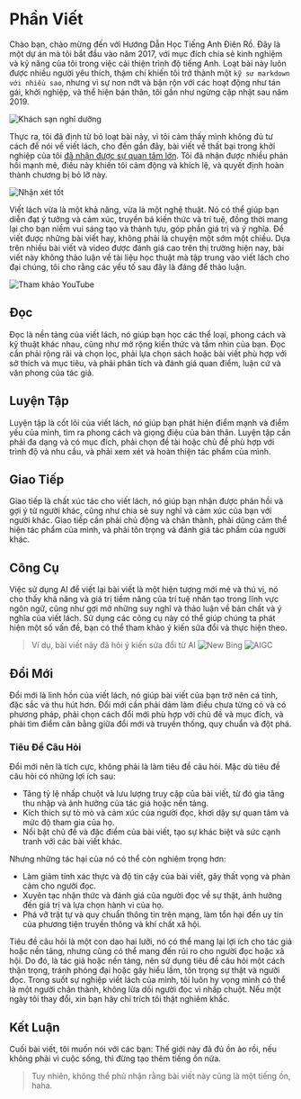 # Phần Viết

Chào bạn, chào mừng đến với Hướng Dẫn Học Tiếng Anh Điên Rồ. Đây là một dự án mà tôi bắt đầu vào năm 2017, với mục đích chia sẻ kinh nghiệm và kỹ năng của tôi trong việc cải thiện trình độ tiếng Anh. Loạt bài này luôn được nhiều người yêu thích, thậm chí khiến tôi trở thành một `kỹ sư markdown với nhiều sao`, nhưng vì sự non nớt và bận rộn với các hoạt động như tán gái, khởi nghiệp, và thể hiện bản thân, tôi gần như ngừng cập nhật sau năm 2019.

![Khách sạn nghỉ dưỡng](/assets/hotel.jpg)

Thực ra, tôi đã định từ bỏ loạt bài này, vì tôi cảm thấy mình không đủ tư cách để nói về viết lách, cho đến gần đây, bài viết về thất bại trong khởi nghiệp của tôi [đã nhận được sự quan tâm lớn](https://zhuanlan.zhihu.com/p/653380203). Tôi đã nhận được nhiều phản hồi mạnh mẽ, điều này khiến tôi cảm động và khích lệ, và quyết định hoàn thành chương bị bỏ lỡ này.

![Nhận xét tốt](/assets/nice-comment.png)

Viết lách vừa là một khả năng, vừa là một nghệ thuật. Nó có thể giúp bạn diễn đạt ý tưởng và cảm xúc, truyền bá kiến thức và trí tuệ, đồng thời mang lại cho bạn niềm vui sáng tạo và thành tựu, góp phần giá trị và ý nghĩa. Để viết được những bài viết hay, không phải là chuyện một sớm một chiều. Dựa trên nhiều bài viết và video được đánh giá cao trên thị trường hiện nay, bài viết này không thảo luận về tài liệu học thuật mà tập trung vào viết lách cho đại chúng, tôi cho rằng các yếu tố sau đây là đáng để thảo luận.

![Tham khảo YouTube](/assets/writing-skills.png)

## Đọc

Đọc là nền tảng của viết lách, nó giúp bạn học các thể loại, phong cách và kỹ thuật khác nhau, cũng như mở rộng kiến thức và tầm nhìn của bạn. Đọc cần phải rộng rãi và chọn lọc, phải lựa chọn sách hoặc bài viết phù hợp với sở thích và mục tiêu, và phải phân tích và đánh giá quan điểm, luận cứ và văn phong của tác giả.

## Luyện Tập

Luyện tập là cốt lõi của viết lách, nó giúp bạn phát hiện điểm mạnh và điểm yếu của mình, tìm ra phong cách và giọng điệu của bản thân. Luyện tập cần phải đa dạng và có mục đích, phải chọn đề tài hoặc chủ đề phù hợp với trình độ và nhu cầu, và phải xem xét và hoàn thiện tác phẩm của mình.

## Giao Tiếp

Giao tiếp là chất xúc tác cho viết lách, nó giúp bạn nhận được phản hồi và gợi ý từ người khác, cũng như chia sẻ suy nghĩ và cảm xúc của bạn với người khác. Giao tiếp cần phải chủ động và chân thành, phải dũng cảm thể hiện tác phẩm của mình, và phải tôn trọng và đánh giá tác phẩm của người khác.

## Công Cụ

Việc sử dụng AI để viết lại bài viết là một hiện tượng mới mẻ và thú vị, nó cho thấy khả năng và giá trị tiềm năng của trí tuệ nhân tạo trong lĩnh vực ngôn ngữ, cũng như gợi mở những suy nghĩ và thảo luận về bản chất và ý nghĩa của viết lách. Sử dụng các công cụ này có thể giúp chúng ta phát hiện một số vấn đề, bạn có thể tham khảo ý kiến sửa đổi và thực hiện theo.

> Ví dụ, bài viết này đã hỏi ý kiến sửa đổi từ AI
> ![New Bing](/assets/chatgpt.png)
> ![AIGC](/assets/aigc.png)

## Đổi Mới

Đổi mới là linh hồn của viết lách, nó giúp bài viết của bạn trở nên cá tính, đặc sắc và thu hút hơn. Đổi mới cần phải dám làm điều chưa từng có và có phương pháp, phải chọn cách đổi mới phù hợp với chủ đề và mục đích, và phải tìm điểm cân bằng giữa đổi mới và truyền thống, quy chuẩn và đột phá.

### Tiêu Đề Câu Hỏi

Đổi mới nên là tích cực, không phải là làm tiêu đề câu hỏi. Mặc dù tiêu đề câu hỏi có những lợi ích sau:

- Tăng tỷ lệ nhấp chuột và lưu lượng truy cập của bài viết, từ đó gia tăng thu nhập và ảnh hưởng của tác giả hoặc nền tảng.
- Kích thích sự tò mò và cảm xúc của người đọc, khơi dậy sự quan tâm và mức độ tham gia của họ.
- Nổi bật chủ đề và đặc điểm của bài viết, tạo sự khác biệt và sức cạnh tranh với các bài viết khác.

Nhưng những tác hại của nó có thể còn nghiêm trọng hơn:

- Làm giảm tính xác thực và độ tin cậy của bài viết, gây thất vọng và phản cảm cho người đọc.
- Xuyên tạc nhận thức và đánh giá của người đọc về sự thật, ảnh hưởng đến giá trị và lựa chọn hành vi của họ.
- Phá vỡ trật tự và quy chuẩn thông tin trên mạng, làm tổn hại đến uy tín của phương tiện truyền thông và khí chất xã hội.

Tiêu đề câu hỏi là một con dao hai lưỡi, nó có thể mang lại lợi ích cho tác giả hoặc nền tảng, nhưng cũng có thể mang đến rủi ro cho người đọc hoặc xã hội. Do đó, là tác giả hoặc nền tảng, nên sử dụng tiêu đề câu hỏi một cách thận trọng, tránh phóng đại hoặc gây hiểu lầm, tôn trọng sự thật và người đọc. Trong suốt sự nghiệp viết lách của mình, tôi luôn hy vọng mình có thể là một người chân thành, không lừa dối người đọc vì nhấp chuột. Nếu một ngày tôi thay đổi, xin bạn hãy chỉ trích tôi thật nghiêm khắc.

## Kết Luận

Cuối bài viết, tôi muốn nói với các bạn: Thế giới này đã đủ ồn ào rồi, nếu không phải vì cuộc sống, thì đừng tạo thêm tiếng ồn nữa.

> Tuy nhiên, không thể phủ nhận rằng bài viết này cũng là một tiếng ồn, haha.

